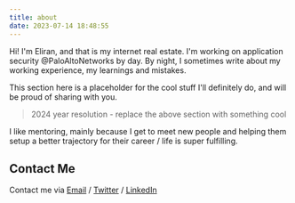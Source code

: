 ```yaml
---
title: about
date: 2023-07-14 18:48:55
---
```


Hi! I'm Eliran, and that is my internet real estate.
I'm working on application security @PaloAltoNetworks by day.
By night, I sometimes write about my working experience, my learnings and mistakes.

This section here is a placeholder for the cool stuff I'll definitely do, and will be proud of sharing with you.
>2024 year resolution - replace the above section with something cool

I like mentoring, mainly because I get to meet new people and helping them setup a better trajectory for their career / life is super fulfilling.


## Contact Me
Contact me via [Email](mailto:eliran9692@gmail.com) / [Twitter](https://twitter.com/_eltur) / [LinkedIn](https://www.linkedin.com/in/eliran-turgeman/)

